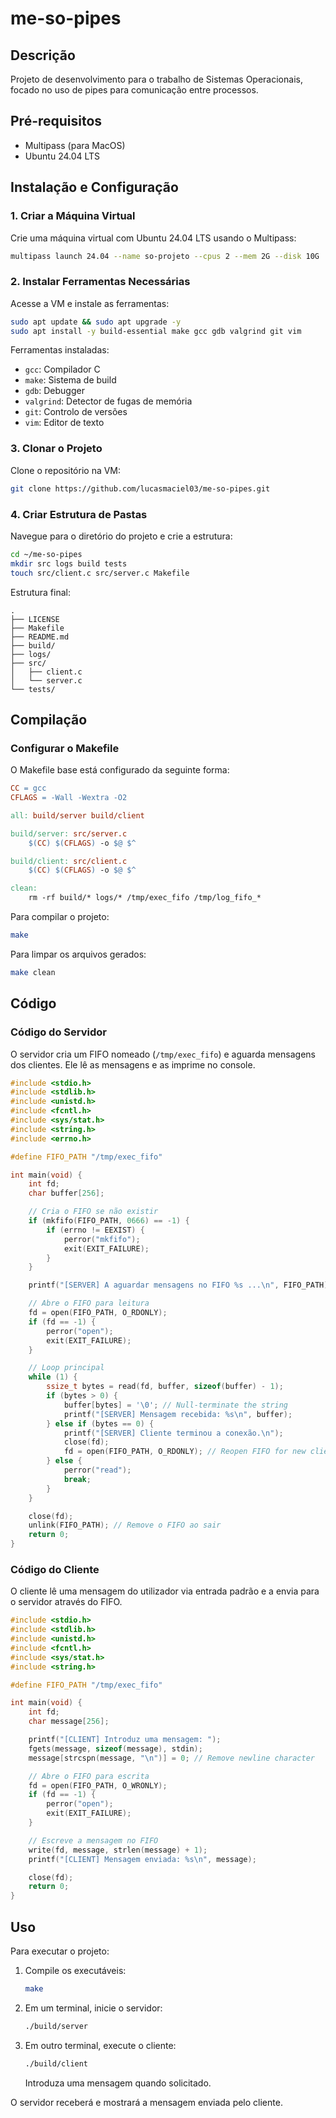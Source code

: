 # me-so-pipes

## Descrição

Projeto de desenvolvimento para o trabalho de Sistemas Operacionais, focado no uso de pipes para comunicação entre processos.

## Pré-requisitos

- Multipass (para MacOS)
- Ubuntu 24.04 LTS

## Instalação e Configuração

### 1. Criar a Máquina Virtual

Crie uma máquina virtual com Ubuntu 24.04 LTS usando o Multipass:

```bash
multipass launch 24.04 --name so-projeto --cpus 2 --mem 2G --disk 10G
```

### 2. Instalar Ferramentas Necessárias

Acesse a VM e instale as ferramentas:

```bash
sudo apt update && sudo apt upgrade -y
sudo apt install -y build-essential make gcc gdb valgrind git vim
```

Ferramentas instaladas:

- `gcc`: Compilador C
- `make`: Sistema de build
- `gdb`: Debugger
- `valgrind`: Detector de fugas de memória
- `git`: Controlo de versões
- `vim`: Editor de texto

### 3. Clonar o Projeto

Clone o repositório na VM:

```bash
git clone https://github.com/lucasmaciel03/me-so-pipes.git
```

### 4. Criar Estrutura de Pastas

Navegue para o diretório do projeto e crie a estrutura:

```bash
cd ~/me-so-pipes
mkdir src logs build tests
touch src/client.c src/server.c Makefile
```

Estrutura final:

```
.
├── LICENSE
├── Makefile
├── README.md
├── build/
├── logs/
├── src/
│   ├── client.c
│   └── server.c
└── tests/
```

## Compilação

### Configurar o Makefile

O Makefile base está configurado da seguinte forma:

```makefile
CC = gcc
CFLAGS = -Wall -Wextra -O2

all: build/server build/client

build/server: src/server.c
    $(CC) $(CFLAGS) -o $@ $^

build/client: src/client.c
    $(CC) $(CFLAGS) -o $@ $^

clean:
    rm -rf build/* logs/* /tmp/exec_fifo /tmp/log_fifo_*
```

Para compilar o projeto:

```bash
make
```

Para limpar os arquivos gerados:

```bash
make clean
```

## Código

### Código do Servidor

O servidor cria um FIFO nomeado (`/tmp/exec_fifo`) e aguarda mensagens dos clientes. Ele lê as mensagens e as imprime no console.

```c
#include <stdio.h>
#include <stdlib.h>
#include <unistd.h>
#include <fcntl.h>
#include <sys/stat.h>
#include <string.h>
#include <errno.h>

#define FIFO_PATH "/tmp/exec_fifo"

int main(void) {
    int fd;
    char buffer[256];

    // Cria o FIFO se não existir
    if (mkfifo(FIFO_PATH, 0666) == -1) {
        if (errno != EEXIST) {
            perror("mkfifo");
            exit(EXIT_FAILURE);
        }
    }

    printf("[SERVER] A aguardar mensagens no FIFO %s ...\n", FIFO_PATH);

    // Abre o FIFO para leitura
    fd = open(FIFO_PATH, O_RDONLY);
    if (fd == -1) {
        perror("open");
        exit(EXIT_FAILURE);
    }

    // Loop principal
    while (1) {
        ssize_t bytes = read(fd, buffer, sizeof(buffer) - 1);
        if (bytes > 0) {
            buffer[bytes] = '\0'; // Null-terminate the string
            printf("[SERVER] Mensagem recebida: %s\n", buffer);
        } else if (bytes == 0) {
            printf("[SERVER] Cliente terminou a conexão.\n");
            close(fd);
            fd = open(FIFO_PATH, O_RDONLY); // Reopen FIFO for new clients
        } else {
            perror("read");
            break;
        }
    }

    close(fd);
    unlink(FIFO_PATH); // Remove o FIFO ao sair
    return 0;
}
```

### Código do Cliente

O cliente lê uma mensagem do utilizador via entrada padrão e a envia para o servidor através do FIFO.

```c
#include <stdio.h>
#include <stdlib.h>
#include <unistd.h>
#include <fcntl.h>
#include <sys/stat.h>
#include <string.h>

#define FIFO_PATH "/tmp/exec_fifo"

int main(void) {
    int fd;
    char message[256];

    printf("[CLIENT] Introduz uma mensagem: ");
    fgets(message, sizeof(message), stdin);
    message[strcspn(message, "\n")] = 0; // Remove newline character

    // Abre o FIFO para escrita
    fd = open(FIFO_PATH, O_WRONLY);
    if (fd == -1) {
        perror("open");
        exit(EXIT_FAILURE);
    }

    // Escreve a mensagem no FIFO
    write(fd, message, strlen(message) + 1);
    printf("[CLIENT] Mensagem enviada: %s\n", message);

    close(fd);
    return 0;
}
```

## Uso

Para executar o projeto:

1. Compile os executáveis:

   ```bash
   make
   ```

2. Em um terminal, inicie o servidor:

   ```bash
   ./build/server
   ```

3. Em outro terminal, execute o cliente:
   ```bash
   ./build/client
   ```
   Introduza uma mensagem quando solicitado.

O servidor receberá e mostrará a mensagem enviada pelo cliente.
